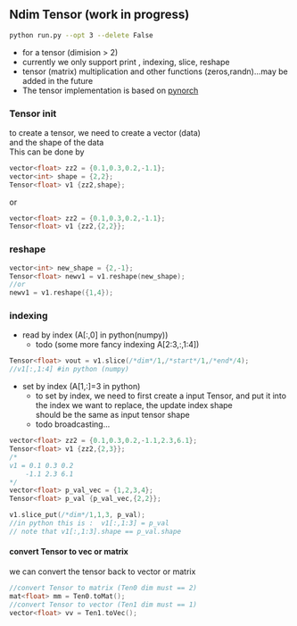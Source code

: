 ## Ndim Tensor (work in progress)
```sh
python run.py --opt 3 --delete False
```
- for a tensor (dimision > 2)  
- currently we only support print , indexing, slice, reshape 
- tensor (matrix) multiplication and other functions (zeros,randn)...may be added in the future 
- The tensor implementation is based on [pynorch](https://github.com/lucasdelimanogueira/PyNorch)  

### Tensor init  
to create a tensor, we need to create a vector (data)   
and the shape of the data  
This can be done by   
```cpp
vector<float> zz2 = {0.1,0.3,0.2,-1.1};
vector<int> shape = {2,2};
Tensor<float> v1 {zz2,shape};
```
or 
```cpp
vector<float> zz2 = {0.1,0.3,0.2,-1.1};
Tensor<float> v1 {zz2,{2,2}};
```

### reshape
```cpp
vector<int> new_shape = {2,-1};
Tensor<float> newv1 = v1.reshape(new_shape);
//or 
newv1 = v1.reshape({1,4});
```
### indexing
- read by index  (A[:,0] in python(numpy))
  - todo (some more fancy indexing A[2:3,:,1:4]) 
```cpp
Tensor<float> vout = v1.slice(/*dim*/1,/*start*/1,/*end*/4);
//v1[:,1:4] #in python (numpy)
```


- set by index (A[1,:]=3 in python)
  - to set by index, we need to first create a input Tensor, 
and put it into the index we want to replace, the update index shape   
should be the same as input tensor shape  
  - todo broadcasting...
```cpp
vector<float> zz2 = {0.1,0.3,0.2,-1.1,2.3,6.1};
Tensor<float> v1 {zz2,{2,3}};
/*
v1 = 0.1 0.3 0.2  
    -1.1 2.3 6.1
*/
vector<float> p_val_vec = {1,2,3,4}; 
Tensor<float> p_val {p_val_vec,{2,2}};

v1.slice_put(/*dim*/1,1,3, p_val);
//in python this is :  v1[:,1:3] = p_val  
// note that v1[:,1:3].shape == p_val.shape
```  

#### convert Tensor to vec or matrix  
we can convert the tensor back to vector or matrix 
```cpp
//convert Tensor to matrix (Ten0 dim must == 2)
mat<float> mm = Ten0.toMat();
//convert Tensor to vector (Ten1 dim must == 1)
vector<float> vv = Ten1.toVec();
```